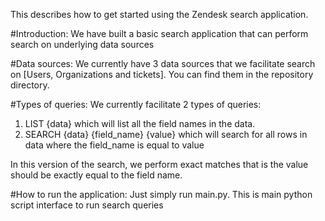 This describes how to get started using the Zendesk search application.

#Introduction:
We have built a basic search application that can perform search on underlying data sources

#Data sources:
We currently have 3 data sources that we facilitate search on [Users, Organizations and tickets]. You can find them
in the repository directory.

#Types of queries:
We currently facilitate 2 types of queries:
1. LIST {data} which will list all the field names in the data.
2. SEARCH {data} {field_name} {value} which will search for all rows in data where the field_name is equal to value

In this version of the search, we perform exact matches that is the value should be exactly equal to the field name.

#How to run the application:
Just simply run main.py. This is main python script interface to run search queries
